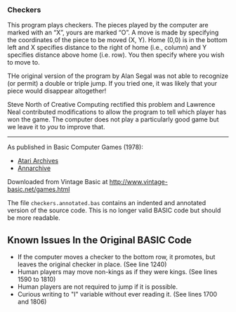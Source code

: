 ### Checkers

This program plays checkers. The pieces played by the computer are marked with an “X”, yours are marked “O”. A move is made by specifying the coordinates of the piece to be moved (X, Y). Home (0,0) is in the bottom left and X specifies distance to the right of home (i.e., column) and Y specifies distance above home (i.e. row). You then specify where you wish to move to.

THe original version of the program by Alan Segal was not able to recognize (or permit) a double or triple jump. If you tried one, it was likely that your piece would disappear altogether!

Steve North of Creative Computing rectified this problem and Lawrence Neal contributed modifications to allow the program to tell which player has won the game. The computer does not play a particularly good game but we leave it to _you_ to improve that.

---

As published in Basic Computer Games (1978):
- [Atari Archives](https://www.atariarchives.org/basicgames/showpage.php?page=40)
- [Annarchive](https://annarchive.com/files/Basic_Computer_Games_Microcomputer_Edition.pdf#page=55)

Downloaded from Vintage Basic at
http://www.vintage-basic.net/games.html

The file `checkers.annotated.bas` contains an indented and annotated
version of the source code.  This is no longer valid BASIC code but
should be more readable.

## Known Issues In the Original BASIC Code
 - If the computer moves a checker to the bottom row, it promotes, but
   leaves the original checker in place. (See line 1240)
 - Human players may move non-kings as if they were kings. (See lines 1590 to 1810)
 - Human players are not required to jump if it is possible.
 - Curious writing to "I" variable without ever reading it. (See lines 1700 and 1806)
